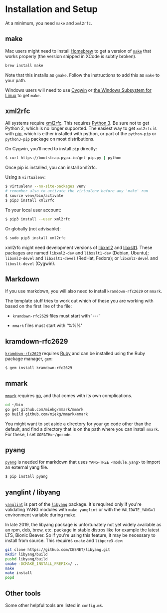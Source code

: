 # Installation and Setup

At a minimum, you need `make` and `xml2rfc`.


## make

Mac users might need to install [Homebrew](https://brew.sh) to get a version of
[`make`](https://www.gnu.org/software/make/) that works properly (the version
shipped in XCode is subtly broken).

```sh
brew install make
```

Note that this installs as `gmake`.  Follow the instructions to add this as
`make` to your path.

Windows users will need to use [Cygwin](http://cygwin.org/) or [the Windows
Subsystem for Linux](https://docs.microsoft.com/en-us/windows/wsl/install-win10)
to get `make`.


## xml2rfc

All systems require [xml2rfc](http://xml2rfc.tools.ietf.org/).  This
requires [Python 3](https://www.python.org/).  Be sure not to get Python 2,
which is no longer supported.  The easiest way to get `xml2rfc` is with
[pip](https://pip.pypa.io/en/stable/installing/), which is either installed with
python, or part of the `python-pip` or `python3-pip` package on most
distributions.

On Cygwin, you'll need to install `pip` directly:

```sh
$ curl https://bootstrap.pypa.io/get-pip.py | python
```

Once pip is installed, you can install xml2rfc.

Using a `virtualenv`:

```sh
$ virtualenv --no-site-packages venv
# remember also to activate the virtualenv before any 'make' run
$ source venv/bin/activate
$ pip3 install xml2rfc
```

To your local user account:

```sh
$ pip3 install --user xml2rfc
```

Or globally (not advisable):

```sh
$ sudo pip3 install xml2rfc
```

xml2rfc might need development versions of [libxml2](http://xmlsoft.org/) and
[libxslt1](http://xmlsoft.org/XSLT).  These packages are named `libxml2-dev` and
`libxslt1-dev` (Debian, Ubuntu); `libxml2-devel` and `libxslt1-devel` (RedHat,
Fedora); or `libxml2-devel` and `libxslt-devel` (Cygwin).


## Markdown

If you use markdown, you will also need to install `kramdown-rfc2629` or `mmark`.

The template stuff tries to work out which of these you are working with based
on the first line of the file:

* `kramdown-rfc2629` files must start with '---'

* `mmark` files must start with '%%%'

## kramdown-rfc2629

[`kramdown-rfc2629`](https://github.com/cabo/kramdown-rfc2629) requires
[Ruby](https://www.ruby-lang.org/) and can be installed using the Ruby package
manager, `gem`:

```sh
$ gem install kramdown-rfc2629
```


## mmark

[`mmark`](https://github.com/miekg/mmark) requires [go](https://golang.org/), and that comes with its
own complications.

```sh
cd ~/bin
go get github.com/miekg/mmark/mmark
go build github.com/miekg/mmark/mmark
```

You might want to set aside a directory for your go code other than the default,
and find a directory that is on the path where you can install `mmark`.  For
these, I set `GOPATH=~/gocode`.


## pyang

[`pyang`](https://github.com/mbj4668/pyang) is needed for markdown that uses `YANG-TREE <module.yang>` to import an external yang file.

```sh
$ pip install pyang
```


## yanglint / libyang

[`yanglint`](https://github.com/CESNET/libyang/tree/master/tools/lint) is part of the [`libyang`](https://github.com/CESNET/libyang) package.  It's required only if you're validating YANG modules with `make yanglint` or with the `VALIDATE_YANG=1` environment variable during make.

In late 2019, the libyang package is unfortunately not yet widely available as an rpm, deb, brew, etc. package in stable distros like for example the latest LTS, Bionic Beaver.  So if you're using this feature, it may be necessary to install from source.  This requires `cmake` and `libpcre3-dev`:

```sh
git clone https://github.com/CESNET/libyang.git
mkdir libyang/build
pushd libyang/build
cmake -DCMAKE_INSTALL_PREFIX=/ ..
make
make install
popd
```


## Other tools

Some other helpful tools are listed in `config.mk`.
